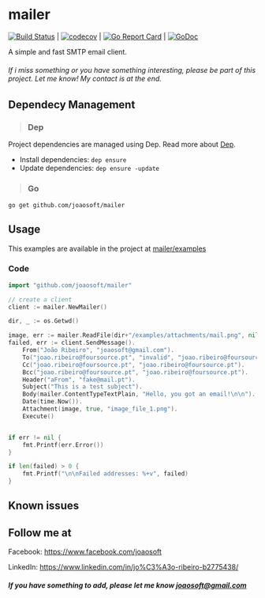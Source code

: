 # mailer
[![Build Status](https://travis-ci.org/joaosoft/mailer.svg?branch=master)](https://travis-ci.org/joaosoft/mailer) | [![codecov](https://codecov.io/gh/joaosoft/mailer/branch/master/graph/badge.svg)](https://codecov.io/gh/joaosoft/mailer) | [![Go Report Card](https://goreportcard.com/badge/github.com/joaosoft/mailer)](https://goreportcard.com/report/github.com/joaosoft/mailer) | [![GoDoc](https://godoc.org/github.com/joaosoft/mailer?status.svg)](https://godoc.org/github.com/joaosoft/mailer)

A simple and fast SMTP email client.

###### If i miss something or you have something interesting, please be part of this project. Let me know! My contact is at the end.

## Dependecy Management 
>### Dep

Project dependencies are managed using Dep. Read more about [Dep](https://github.com/golang/dep).
* Install dependencies: `dep ensure`
* Update dependencies: `dep ensure -update`


>### Go
```
go get github.com/joaosoft/mailer
```

## Usage 
This examples are available in the project at [mailer/examples](https://github.com/joaosoft/mailer/tree/master/examples)

### Code
```go
import "github.com/joaosoft/mailer"

// create a client
client := mailer.NewMailer()

dir, _ := os.Getwd()

image, err := mailer.ReadFile(dir+"/examples/attachments/mail.png", nil)
failed, err := client.SendMessage().
    From("João Ribeiro", "joaosoft@gmail.com").
    To("joao.ribeiro@foursource.pt", "invalid", "joao.ribeiro@foursource.pt").
    Cc("joao.ribeiro@foursource.pt", "joao.ribeiro@foursource.pt").
    Bcc("joao.ribeiro@foursource.pt", "joao.ribeiro@foursource.pt").
    Header("aFrom", "fake@mail.pt").
    Subject("This is a test subject").
    Body(mailer.ContentTypeTextPlain, "Hello, you got an email!\n\n").
    Date(time.Now()).
    Attachment(image, true, "image_file_1.png").
    Execute()


if err != nil {
    fmt.Printf(err.Error())
}

if len(failed) > 0 {
    fmt.Printf("\n\nFailed addresses: %+v", failed)
}
```

## Known issues

## Follow me at
Facebook: https://www.facebook.com/joaosoft

LinkedIn: https://www.linkedin.com/in/jo%C3%A3o-ribeiro-b2775438/

##### If you have something to add, please let me know joaosoft@gmail.com
